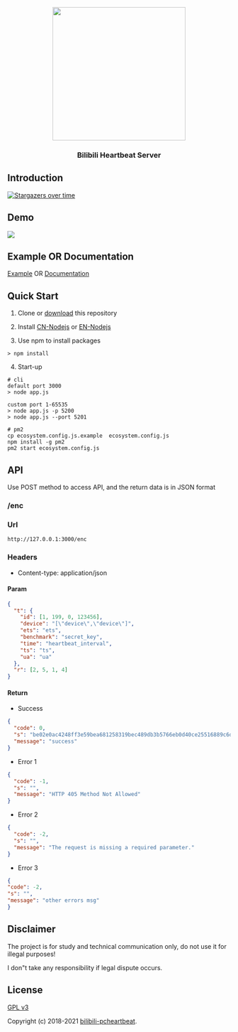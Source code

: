 <p align="center">
<img src="http://i0.hdslb.com/bfs/feed-admin/10641bbc5189591221c00958f3458f33798c7caa.png" width="300">

[comment]: <> (<img src="https://i0.hdslb.com/bfs/feed-admin/86848c76a76fe46d84d6ef1ab735d9398ed3ee8e.png" width="300">)

[comment]: <> (<img src="https://i0.hdslb.com/bfs/vc/c1e19150b5d1e413958d45e0e62f012e3ee200af.png" width="300">)

[comment]: <> (<img src="https://i0.hdslb.com/bfs/archive/e62b6b095ef38dfb742687f11e4b570dde420b5d.png" width="300">)
</p>

<h3 align="center">Bilibili Heartbeat Server</h3>

## Introduction

[![Stargazers over time](https://starchart.cc/lkeme/bilibili-pcheartbeat.svg)](https://starchart.cc/lkeme/bilibili-pcheartbeat)

## Demo

![](https://i.loli.net/2020/07/22/AMqcRxy4K2wmDJr.png)

## Example OR Documentation

[Example](example/example.py) OR [Documentation](https://mudew.com/20200722/bilibili-webside-live-broadcast-encryption-heartbeat-request-analysis/)

## Quick Start

1. Clone or [download](https://github.com/lkeme/bilibili-pcheartbeat) this repository

2. Install [CN-Nodejs](http://nodejs.cn/) or [EN-Nodejs](https://nodejs.org/en/)

3. Use npm to install packages

```
> npm install
```

4. Start-up

```
# cli
default port 3000
> node app.js 

custom port 1-65535
> node app.js -p 5200
> node app.js --port 5201
```

```
# pm2
cp ecosystem.config.js.example  ecosystem.config.js
npm install -g pm2
pm2 start ecosystem.config.js
```

## API

Use POST method to access API, and the return data is in JSON format

### /enc

### Url

```
http://127.0.0.1:3000/enc
```

### Headers

- Content-type: application/json

#### Param

```json
{
  "t": {
    "id": [1, 199, 0, 123456],
    "device": "[\"device\",\"device\"]",
    "ets": "ets",
    "benchmark": "secret_key",
    "time": "heartbeat_interval",
    "ts": "ts",
    "ua": "ua"
  },
  "r": [2, 5, 1, 4]
}
```

#### Return

- Success

```json
{
  "code": 0,
  "s": "be02e0ac4248ff3e59bea681258319bec489db3b5766eb0d40ce25516889c6df2bb8383c16d8a9bbb3ced7283388fb4df89718430064564bfaf6be246b983910",
  "message": "success"
}
```

- Error 1

```json
{
  "code": -1,
  "s": "",
  "message": "HTTP 405 Method Not Allowed"
}
```

- Error 2

```json
{
  "code": -2,
  "s": "",
  "message": "The request is missing a required parameter."
}
```

- Error 3

```json
{
"code": -2,
"s": "",
"message": "other errors msg"
}
```

## Disclaimer

The project is for study and technical communication only, do not use it for illegal purposes!

I don"t take any responsibility if legal dispute occurs.

## License

[GPL v3](https://github.com/lkeme/bilibili-pcheartbeat/blob/master/LICENSE)

Copyright (c) 2018-2021 [bilibili-pcheartbeat](https://github.com/lkeme/bilibili-pcheartbeat).

